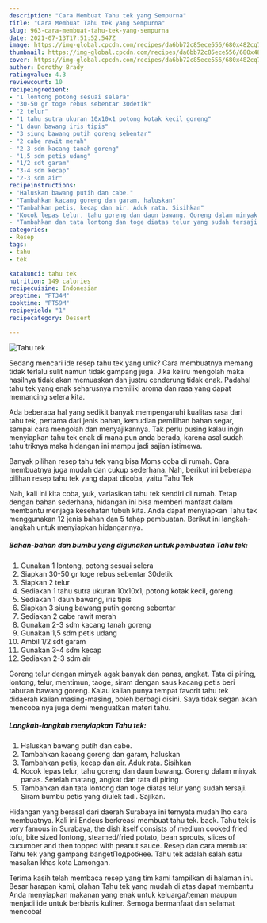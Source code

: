 ```yaml
---
description: "Cara Membuat Tahu tek yang Sempurna"
title: "Cara Membuat Tahu tek yang Sempurna"
slug: 963-cara-membuat-tahu-tek-yang-sempurna
date: 2021-07-13T17:51:52.547Z
image: https://img-global.cpcdn.com/recipes/da6bb72c85ece556/680x482cq70/tahu-tek-foto-resep-utama.jpg
thumbnail: https://img-global.cpcdn.com/recipes/da6bb72c85ece556/680x482cq70/tahu-tek-foto-resep-utama.jpg
cover: https://img-global.cpcdn.com/recipes/da6bb72c85ece556/680x482cq70/tahu-tek-foto-resep-utama.jpg
author: Dorothy Brady
ratingvalue: 4.3
reviewcount: 10
recipeingredient:
- "1 lontong potong sesuai selera"
- "30-50 gr toge rebus sebentar 30detik"
- "2 telur"
- "1 tahu sutra ukuran 10x10x1 potong kotak kecil goreng"
- "1 daun bawang iris tipis"
- "3 siung bawang putih goreng sebentar"
- "2 cabe rawit merah"
- "2-3 sdm kacang tanah goreng"
- "1,5 sdm petis udang"
- "1/2 sdt garam"
- "3-4 sdm kecap"
- "2-3 sdm air"
recipeinstructions:
- "Haluskan bawang putih dan cabe."
- "Tambahkan kacang goreng dan garam, haluskan"
- "Tambahkan petis, kecap dan air. Aduk rata. Sisihkan"
- "Kocok lepas telur, tahu goreng dan daun bawang. Goreng dalam minyak panas. Setelah matang, angkat dan tata di piring"
- "Tambahkan dan tata lontong dan toge diatas telur yang sudah tersaji. Siram bumbu petis yang diulek tadi. Sajikan."
categories:
- Resep
tags:
- tahu
- tek

katakunci: tahu tek 
nutrition: 149 calories
recipecuisine: Indonesian
preptime: "PT34M"
cooktime: "PT59M"
recipeyield: "1"
recipecategory: Dessert

---
```



![Tahu tek](https://img-global.cpcdn.com/recipes/da6bb72c85ece556/680x482cq70/tahu-tek-foto-resep-utama.jpg)

Sedang mencari ide resep tahu tek yang unik? Cara membuatnya memang tidak terlalu sulit namun tidak gampang juga. Jika keliru mengolah maka hasilnya tidak akan memuaskan dan justru cenderung tidak enak. Padahal tahu tek yang enak seharusnya memiliki aroma dan rasa yang dapat memancing selera kita.

Ada beberapa hal yang sedikit banyak mempengaruhi kualitas rasa dari tahu tek, pertama dari jenis bahan, kemudian pemilihan bahan segar, sampai cara mengolah dan menyajikannya. Tak perlu pusing kalau ingin menyiapkan tahu tek enak di mana pun anda berada, karena asal sudah tahu triknya maka hidangan ini mampu jadi sajian istimewa.

Banyak pilihan resep tahu tek yang bisa Moms coba di rumah. Cara membuatnya juga mudah dan cukup sederhana. Nah, berikut ini beberapa pilihan resep tahu tek yang dapat dicoba, yaitu Tahu Tek


Nah, kali ini kita coba, yuk, variasikan tahu tek sendiri di rumah. Tetap dengan bahan sederhana, hidangan ini bisa memberi manfaat dalam membantu menjaga kesehatan tubuh kita. Anda dapat menyiapkan Tahu tek menggunakan 12 jenis bahan dan 5 tahap pembuatan. Berikut ini langkah-langkah untuk menyiapkan hidangannya.

<!--inarticleads1-->

##### Bahan-bahan dan bumbu yang digunakan untuk pembuatan Tahu tek:

1. Gunakan 1 lontong, potong sesuai selera
1. Siapkan 30-50 gr toge rebus sebentar 30detik
1. Siapkan 2 telur
1. Sediakan 1 tahu sutra ukuran 10x10x1, potong kotak kecil, goreng
1. Sediakan 1 daun bawang, iris tipis
1. Siapkan 3 siung bawang putih goreng sebentar
1. Sediakan 2 cabe rawit merah
1. Gunakan 2-3 sdm kacang tanah goreng
1. Gunakan 1,5 sdm petis udang
1. Ambil 1/2 sdt garam
1. Gunakan 3-4 sdm kecap
1. Sediakan 2-3 sdm air


Goreng telur dengan minyak agak banyak dan panas, angkat. Tata di piring, lontong, telur, mentimun, taoge, siram dengan saus kacang petis beri taburan bawang goreng. Kalau kalian punya tempat favorit tahu tek didaerah kalian masing-masing, boleh berbagi disini. Saya tidak segan akan mencoba nya juga demi menguatkan materi tahu. 

<!--inarticleads2-->

##### Langkah-langkah menyiapkan Tahu tek:

1. Haluskan bawang putih dan cabe.
1. Tambahkan kacang goreng dan garam, haluskan
1. Tambahkan petis, kecap dan air. Aduk rata. Sisihkan
1. Kocok lepas telur, tahu goreng dan daun bawang. Goreng dalam minyak panas. Setelah matang, angkat dan tata di piring
1. Tambahkan dan tata lontong dan toge diatas telur yang sudah tersaji. Siram bumbu petis yang diulek tadi. Sajikan.


Hidangan yang berasal dari daerah Surabaya ini ternyata mudah lho cara membuatnya. Kali ini Endeus berkreasi membuat tahu tek. back. Tahu tek is very famous in Surabaya, the dish itself consists of medium cooked fried tofu, bite sized lontong, steamed/fried potato, bean sprouts, slices of cucumber and then topped with peanut sauce. Resep dan cara membuat Tahu tek yang gampang bangetПодробнее. Tahu tek adalah salah satu masakan khas kota Lamongan. 

Terima kasih telah membaca resep yang tim kami tampilkan di halaman ini. Besar harapan kami, olahan Tahu tek yang mudah di atas dapat membantu Anda menyiapkan makanan yang enak untuk keluarga/teman maupun menjadi ide untuk berbisnis kuliner. Semoga bermanfaat dan selamat mencoba!
